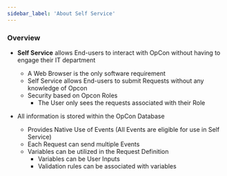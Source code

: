 ```yaml
---
sidebar_label: 'About Self Service'
---
```


### Overview

* **Self Service** allows End-users to interact with OpCon without having to engage their IT department
    * A Web Browser is the only software requirement
    * Self Service allows End-users to submit Requests without any knowledge of Opcon
    * Security based on Opcon Roles
        * The User only sees the requests associated with their Role

* All information is stored within the OpCon Database
    * Provides Native Use of Events (All Events are eligible for use in Self Service)
    * Each Request can send multiple Events
    * Variables can be utilized in the Request Definition
        * Variables can be User Inputs
        * Validation rules can be associated with variables